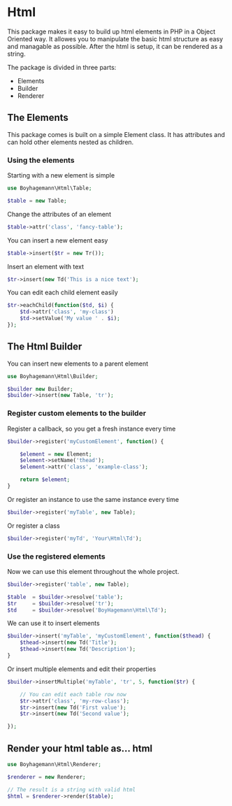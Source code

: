 
Html
====

This package makes it easy to build up html elements in PHP in a Object Oriented way.
It allowes you to manipulate the basic html structure as easy and managable as possible.
After the html is setup, it can be rendered as a string.

The package is divided in three parts:

* Elements
* Builder
* Renderer

## The Elements

This package comes is built on a simple Element class.
It has attributes and can hold other elements nested as children.

### Using the elements

Starting with a new element is simple
```php
use Boyhagemann\Html\Table;

$table = new Table;
```

Change the attributes of an element
```php
$table->attr('class', 'fancy-table');
```

You can insert a new element easy
```php
$table->insert($tr = new Tr());
```

Insert an element with text
```php
$tr->insert(new Td('This is a nice text');
```

You can edit each child element easily
```php
$tr->eachChild(function($td, $i) {
	$td->attr('class', 'my-class')
	$td->setValue('My value ' . $i);
});
```

## The Html Builder
You can insert new elements to a parent element
```php
use Boyhagemann\Html\Builder;

$builder new Builder;
$builder->insert(new Table, 'tr');
```

### Register custom elements to the builder

Register a callback, so you get a fresh instance every time
```php
$builder->register('myCustomElement', function() {

	$element = new Element;
	$element->setName('thead');
	$element->attr('class', 'example-class');

	return $element;
}
```

Or register an instance to use the same instance every time
```php
$builder->register('myTable', new Table);
```

Or register a class
```php
$builder->register('myTd', 'Your\Html\Td');
```

### Use the registered elements

Now we can use this element throughout the whole project.
```php
$builder->register('table', new Table);

$table  = $builder->resolve('table');
$tr 	= $builder->resolve('tr');
$td 	= $builder->resolve('BoyHagemann\Html\Td');
```

We can use it to insert elements
```php
$builder->insert('myTable', 'myCustomElement', function($thead) {
	$thead->insert(new Td('Title');
	$thead->insert(new Td('Description');
}
```

Or insert multiple elements and edit their properties
```php
$builder->insertMultiple('myTable', 'tr', 5, function($tr) {

	// You can edit each table row now
	$tr->attr('class', 'my-row-class');
	$tr->insert(new Td('First value');
	$tr->insert(new Td('Second value');

});
```

## Render your html table as... html

```php
use Boyhagemann\Html\Renderer;

$renderer = new Renderer;

// The result is a string with valid html
$html = $renderer->render($table);
```
